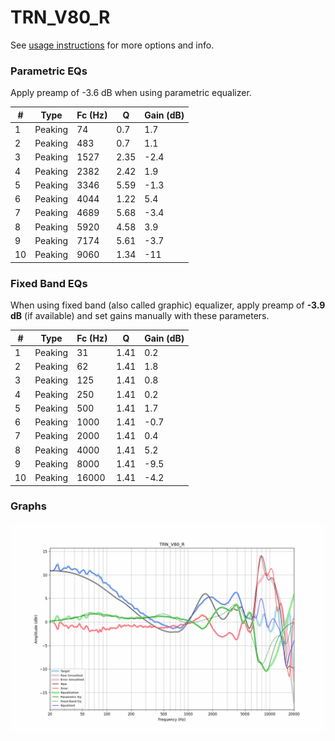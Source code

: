 # TRN_V80_R
See [usage instructions](https://github.com/jaakkopasanen/AutoEq#usage) for more options and info.

### Parametric EQs
Apply preamp of -3.6 dB when using parametric equalizer.

|   # | Type    |   Fc (Hz) |    Q |   Gain (dB) |
|-----|---------|-----------|------|-------------|
|   1 | Peaking |        74 | 0.7  |         1.7 |
|   2 | Peaking |       483 | 0.7  |         1.1 |
|   3 | Peaking |      1527 | 2.35 |        -2.4 |
|   4 | Peaking |      2382 | 2.42 |         1.9 |
|   5 | Peaking |      3346 | 5.59 |        -1.3 |
|   6 | Peaking |      4044 | 1.22 |         5.4 |
|   7 | Peaking |      4689 | 5.68 |        -3.4 |
|   8 | Peaking |      5920 | 4.58 |         3.9 |
|   9 | Peaking |      7174 | 5.61 |        -3.7 |
|  10 | Peaking |      9060 | 1.34 |       -11   |

### Fixed Band EQs
When using fixed band (also called graphic) equalizer, apply preamp of **-3.9 dB** (if available) and set gains manually with these parameters.

|   # | Type    |   Fc (Hz) |    Q |   Gain (dB) |
|-----|---------|-----------|------|-------------|
|   1 | Peaking |        31 | 1.41 |         0.2 |
|   2 | Peaking |        62 | 1.41 |         1.8 |
|   3 | Peaking |       125 | 1.41 |         0.8 |
|   4 | Peaking |       250 | 1.41 |         0.2 |
|   5 | Peaking |       500 | 1.41 |         1.7 |
|   6 | Peaking |      1000 | 1.41 |        -0.7 |
|   7 | Peaking |      2000 | 1.41 |         0.4 |
|   8 | Peaking |      4000 | 1.41 |         5.2 |
|   9 | Peaking |      8000 | 1.41 |        -9.5 |
|  10 | Peaking |     16000 | 1.41 |        -4.2 |

### Graphs
![](./TRN_V80_R.png)

